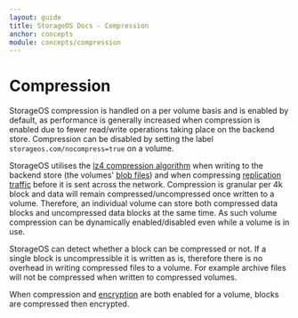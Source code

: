 ```yaml
---
layout: guide
title: StorageOS Docs - Compression
anchor: concepts
module: concepts/compression
---
```


# Compression

StorageOS compression is handled on a per volume basis and is enabled by
default, as performance is generally increased when compression is enabled due
to fewer read/write operations taking place on the backend store. Compression
can be disabled by setting the label `storageos.com/nocompress=true` on a
volume.

StorageOS utilises the [lz4 compression algorithm](https://lz4.github.io/lz4/)
when writing to the backend store (the volumes' [blob
files](/docs/concepts/volumes#blob-files)) and when compressing [replication
traffic](/docs/concepts/replication) before it is sent across the network.
Compression is granular per 4k block and data will remain
compressed/uncompressed once written to a volume. Therefore, an individual
volume can store both compressed data blocks and uncompressed data blocks at
the same time. As such volume compression can be dynamically enabled/disabled
even while a volume is in use.

StorageOS can detect whether a block can be compressed or not. If a single
block is uncompressible it is written as is, therefore there is no overhead in
writing compressed files to a volume. For example archive files will not be
compressed when written to compressed volumes.

When compression and [encryption](/docs/concepts/encryption) are both enabled
for a volume, blocks are compressed then encrypted.
